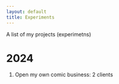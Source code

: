 ```yaml
---
layout: default
title: Experiments
---
```


A list of my projects (experimetns)

# 2024 
1. Open my own comic business: 2 clients
